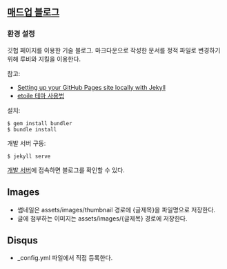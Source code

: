 ## [매드업 블로그](https://madup-inc.github.io)

### 환경 설정

깃헙 페이지를 이용한 기술 블로그. 마크다운으로 작성한 문서를 정적 파일로 변경하기 위해 루비와 지킬을 이용한다.  

참고: 
 
  - [Setting up your GitHub Pages site locally with Jekyll](https://help.github.com/articles/setting-up-your-github-pages-site-locally-with-jekyll/)
  - [etoile 테마 사용법](https://docs.unbound.studio/etoile-writer-blogger-jekyll-theme/s)

설치: 

```
$ gem install bundler
$ bundle install
```

개발 서버 구동:

```
$ jekyll serve
```

[개발 서버](http://127.0.0.1:4000)에 접속하면 블로그를 확인할 수 있다. 


## Images

- 썸네일은 assets/images/thumbnail 경로에 {글제목}을 파일명으로 저장한다.
- 글에 첨부하는 이미지는 assets/images/{글제목} 경로에 저장한다.


## Disqus

- _config.yml 파일에서 직접 등록한다.  
